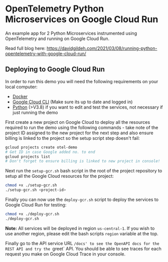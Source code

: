 # OpenTelemetry Python Microservices on Google Cloud Run

An example app for 2 Python Microservices instrumented using OpenTelemetry
and running on Google Cloud Run.

Read full blog here: https://davidgildeh.com/2021/03/08/running-python-opentelemetry-with-google-cloud-run/

## Deploying to Google Cloud Run

In order to run this demo you will need the following requirements on your local computer:

* [Docker](https://docs.docker.com/get-docker/)
* [Google Cloud CLI](https://cloud.google.com/sdk/docs/install) (Make sure its up to date and logged in)
* [Python](https://www.python.org/downloads/) (>V3.8) if you want to edit and test the services, 
  not necessary if just running the demo
  
First create a new project on Google Cloud to deploy all the resources required to run the 
demo using the following commands - take note of the project ID assigned to the new project 
for the next step and also ensure billing is linked to the project so the setup
script step doesn't fail:

```bash
gcloud projects create otel-demo
# Get ID in case Google added no. to end
gcloud projects list
# Don't forget to ensure billing is linked to new project in console!
```

Next run the `setup-gcr.sh` bash script in the root of the project repository to setup all the
Google Cloud resources for the project:

```bash
chmod +x ./setup-gcr.sh
./setup-gcr.sh <project-id>
```

Finally you can now use the `deploy-gcr.sh` script to deploy the services to Google Cloud Run for 
testing:

```bash
chmod +x ./deploy-gcr.sh
./deploy-gcr.sh
```

**Note:** All services will be deployed in region `us-central-1`. If you
wish to use another region, please edit the bash scripts `region` variable
at the top.

Finally go to the API service URL `/docs' to see the OpenAPI docs for the
REST API and try the `greet` API. You should be able to see traces for each
request you make on Google Cloud Trace in your console.

